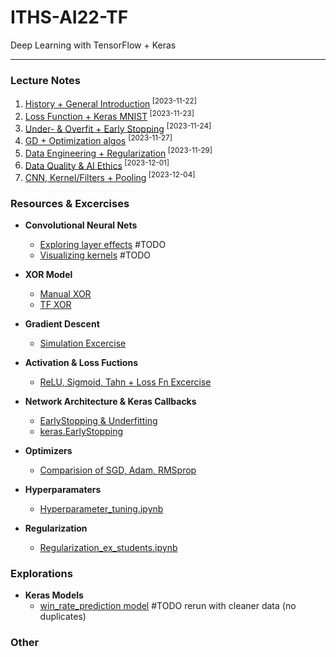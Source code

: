 # ITHS-AI22-TF
Deep Learning with TensorFlow + Keras

---

### **Lecture Notes**

1. [History + General Introduction](Notes/lec1.ipynb)<sup> [2023-11-22]</sup>
9. [Loss Function + Keras MNIST](Notes/lec2.ipynb)<sup> [2023-11-23]</sup>
2. [Under- & Overfit + Early Stopping](Notes/lec3.ipynb) <sup> [2023-11-24]</sup>
8. [GD + Optimization algos](Notes/lec4.ipynb) <sup> [2023-11-27] </sup>
4. [Data Engineering + Regularization](Notes/lec5.ipynb)<sup> [2023-11-29] </sup>
5. [Data Quality & AI Ethics](Notes/lec6.ipynb)<sup> [2023-12-01] </sup>
4. [CNN, Kernel/Filters + Pooling](Notes/lec7.ipynb)<sup> [2023-12-04] </sup>



### **Resources & Excercises**

- **Convolutional Neural Nets**
    - [Exploring layer effects](Resources/Exploring_Layer_Effects.ipynb) #TODO
    - [Visualizing kernels](Resources/Vizualizing_CNN_kernels.ipynb) #TODO

- **XOR Model**
    - [Manual XOR](Resources/xor_manual.ipynb)
    - [TF XOR](Resources/xor_tf.ipynb)

- **Gradient Descent**
    - [Simulation Excercise](<Resources/Gradient Descent Simulation Exercise.ipynb>)

- **Activation & Loss Fuctions**
    - [ReLU, Sigmoid, Tahn + Loss Fn Excercise](Resources/Explore_activation_and_loss.ipynb)

- **Network Architecture & Keras Callbacks**
    - [EarlyStopping & Underfitting](Resources/Network_architecture_exploration_students.ipynb)
    - [keras.EarlyStopping](https://keras.io/api/callbacks/early_stopping/)

- **Optimizers**
    - [Comparision of SGD, Adam, RMSprop](Resources/Optimizer_comparision.ipynb)

- **Hyperparamaters**
    - [Hyperparameter_tuning.ipynb](Resources/Hyperparameter_tuning.ipynb)

- **Regularization**
    - [Regularization_ex_students.ipynb](Resources/Regularization_ex_students.ipynb)




### Explorations

- **Keras Models**
    - [win_rate_prediction model](Explorations/win_rate_prediction.ipynb) #TODO rerun with cleaner data (no duplicates)


### Other
